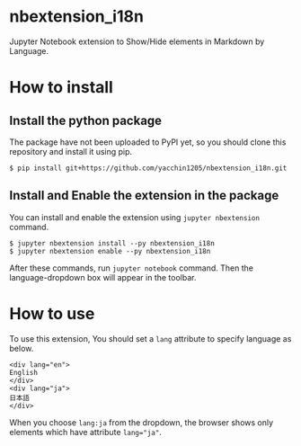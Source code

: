 # nbextension_i18n

Jupyter Notebook extension to Show/Hide elements in Markdown by Language.


# How to install

## Install the python package

The package have not been uploaded to PyPI yet, so you should clone this repository and install it using pip.

```
$ pip install git+https://github.com/yacchin1205/nbextension_i18n.git
```

## Install and Enable the extension in the package

You can install and enable the extension using `jupyter nbextension` command.

```
$ jupyter nbextension install --py nbextension_i18n
$ jupyter nbextension enable --py nbextension_i18n
```

After these commands, run `jupyter notebook` command. Then the language-dropdown box will appear in the toolbar.

# How to use

To use this extension, You should set a `lang` attribute to specify language as below.

```
<div lang="en">
English
</div>
<div lang="ja">
日本語
</div>
```

When you choose `lang:ja` from the dropdown, the browser shows only elements which have attribute `lang="ja"`.
